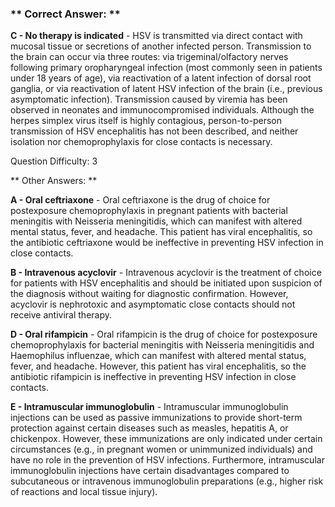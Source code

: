 ### ** Correct Answer: **

**C - No therapy is indicated** - HSV is transmitted via direct contact with mucosal tissue or secretions of another infected person. Transmission to the brain can occur via three routes: via trigeminal/olfactory nerves following primary oropharyngeal infection (most commonly seen in patients under 18 years of age), via reactivation of a latent infection of dorsal root ganglia, or via reactivation of latent HSV infection of the brain (i.e., previous asymptomatic infection). Transmission caused by viremia has been observed in neonates and immunocompromised individuals. Although the herpes simplex virus itself is highly contagious, person-to-person transmission of HSV encephalitis has not been described, and neither isolation nor chemoprophylaxis for close contacts is necessary.

Question Difficulty: 3

** Other Answers: **

**A - Oral ceftriaxone** - Oral ceftriaxone is the drug of choice for postexposure chemoprophylaxis in pregnant patients with bacterial meningitis with Neisseria meningitidis, which can manifest with altered mental status, fever, and headache. This patient has viral encephalitis, so the antibiotic ceftriaxone would be ineffective in preventing HSV infection in close contacts.

**B - Intravenous acyclovir** - Intravenous acyclovir is the treatment of choice for patients with HSV encephalitis and should be initiated upon suspicion of the diagnosis without waiting for diagnostic confirmation. However, acyclovir is nephrotoxic and asymptomatic close contacts should not receive antiviral therapy.

**D - Oral rifampicin** - Oral rifampicin is the drug of choice for postexposure chemoprophylaxis for bacterial meningitis with Neisseria meningitidis and Haemophilus influenzae, which can manifest with altered mental status, fever, and headache. However, this patient has viral encephalitis, so the antibiotic rifampicin is ineffective in preventing HSV infection in close contacts.

**E - Intramuscular immunoglobulin** - Intramuscular immunoglobulin injections can be used as passive immunizations to provide short-term protection against certain diseases such as measles, hepatitis A, or chickenpox. However, these immunizations are only indicated under certain circumstances (e.g., in pregnant women or unimmunized individuals) and have no role in the prevention of HSV infections. Furthermore, intramuscular immunoglobulin injections have certain disadvantages compared to subcutaneous or intravenous immunoglobulin preparations (e.g., higher risk of reactions and local tissue injury).

